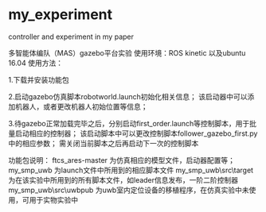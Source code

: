 # my_experiment
controller and experiment in my paper

多智能体编队（MAS）gazebo平台实验
使用环境：ROS kinetic 以及ubuntu 16.04
使用方法：

1.下载并安装功能包

2.启动gazebo仿真脚本robotworld.launch初始化相关信息；
  该启动器中可以添加机器人，或者更改机器人初始位置等信息；
  
3.待gazebo正常加载完毕之后，分别启动first_order.launch等控制脚本，用于批量启动相应的控制器；
  该启动脚本中可以更改控制脚本follower_gazebo_first.py中的相应参数；
  需关闭当前脚本之后再启动下一次的控制脚本

功能包说明：
  ftcs_ares-master 为仿真相应的模型文件，启动器配置等；
  my_smp_uwb 为launch文件中所用到的相应脚本文件
    my_smp_uwb\src\target 为在该实验中所用到的所有脚本文件，如leader信息发布，一阶二阶控制器
    my_smp_uwb\src\uwbpub 为uwb室内定位设备的移植程序，在仿真实验中未使用，可用于实物实验中 

